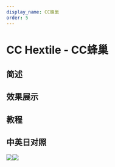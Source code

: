 ```yaml
---
display_name: CC蜂巢
order: 5
---
```


# CC Hextile - CC蜂巢

## 简述

## 效果展示

## 教程

## 中英日对照

![](https://mir.yuelili.com/user/AE/effects/AE-Effects-Stylize-CC_Hextile.png)![](https://mir.yuelili.com/user/AE/effects/AE-Effects-Stylize-CC_Hextile_cn.png)

